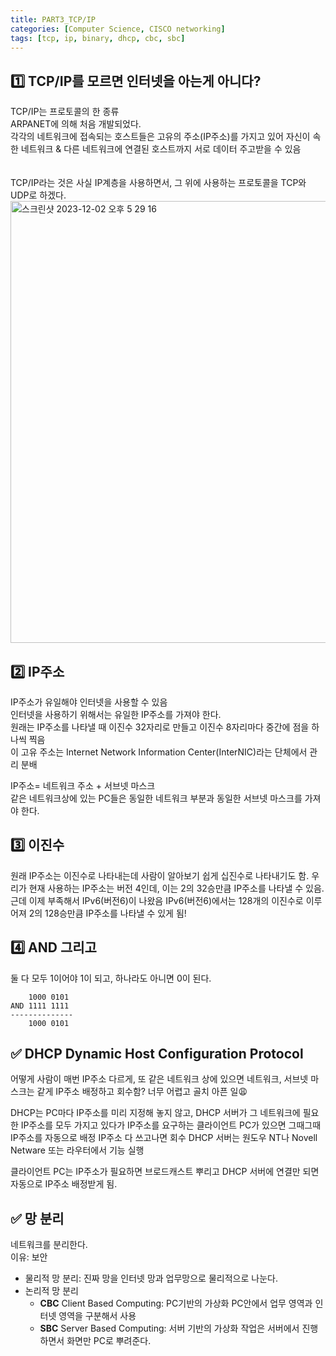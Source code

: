 ```yaml
---
title: PART3_TCP/IP
categories: [Computer Science, CISCO networking]
tags: [tcp, ip, binary, dhcp, cbc, sbc]
---
```


## 1️⃣ TCP/IP를 모르면 인터넷을 아는게 아니다?

TCP/IP는 프로토콜의 한 종류 <br>
ARPANET에 의해 처음 개발되었다. <br>
각각의 네트워크에 접속되는 호스트들은 고유의 주소(IP주소)를 가지고 있어 자신이 속한 네트워크 & 다른 네트워크에 연결된 호스트까지 서로 데이터 주고받을 수 있음 <br>
<br>
<br>
TCP/IP라는 것은 사실 IP계층을 사용하면서, 그 위에 사용하는 프로토콜을 TCP와 UDP로 하겠다.<br>
<img width="707" alt="스크린샷 2023-12-02 오후 5 29 16" src="https://github.com/soheeparklee/sc_project_carrotMkt_improved/assets/97790983/a8d35e36-6e27-4c45-bb14-f79b5b6cddd7">

## 2️⃣ IP주소

IP주소가 유일해야 인터넷을 사용할 수 있음 <br>
인터넷을 사용하기 위해서는 유일한 IP주소를 가져야 한다. <br>
원래는 IP주소를 나타낼 때 이진수 32자리로 만들고 이진수 8자리마다 중간에 점을 하나씩 찍음 <br>
이 고유 주소는 Internet Network Information Center(InterNIC)라는 단체에서 관리 분배 <br>

IP주소= 네트워크 주소 + 서브넷 마스크 <br>
같은 네트워크상에 있는 PC들은 동일한 네트워크 부분과 동일한 서브넷 마스크를 가져야 한다. <br>

## 3️⃣ 이진수

원래 IP주소는 이진수로 나타내는데 사람이 알아보기 쉽게 십진수로 나타내기도 함.
우리가 현재 사용하는 IP주소는 버전 4인데, 이는 2의 32승만큼 IP주소를 나타낼 수 있음.
근데 이제 부족해서 IPv6(버전6)이 나왔음
IPv6(버전6)에서는 128개의 이진수로 이루어져 2의 128승만큼 IP주소를 나타낼 수 있게 됨!

## 4️⃣ AND 그리고

둘 다 모두 1이어야 1이 되고, 하나라도 아니면 0이 된다.

```
    1000 0101
AND 1111 1111
--------------
    1000 0101
```

## ✅ DHCP Dynamic Host Configuration Protocol

어떻게 사람이 매번 IP주소 다르게, 또 같은 네트워크 상에 있으면 네트워크, 서브넷 마스크는 같게 IP주소 배정하고 회수함? 너무 어렵고 골치 아픈 일😩

DHCP는 PC마다 IP주소를 미리 지정해 놓지 않고,
DHCP 서버가 그 네트워크에 필요한 IP주소를 모두 가지고 있다가
IP주소를 요구하는 클라이언트 PC가 있으면 그때그때 IP주소를 자동으로 배정
IP주소 다 쓰고나면 회수
DHCP 서버는 원도우 NT나 Novell Netware 또는 라우터에서 기능 실행

클라이언트 PC는 IP주소가 필요하면 브로드캐스트 뿌리고 DHCP 서버에 연결만 되면 자동으로 IP주소 배정받게 됨.

## ✅ 망 분리

네트워크를 분리한다. <br>
이유: 보안 <br>

- 물리적 망 분리: 진짜 망을 인터넷 망과 업무망으로 물리적으로 나눈다. <br>
- 논리적 망 분리 <br>
  - **CBC** Client Based Computing: PC기반의 가상화
    PC안에서 업무 영역과 인터넷 영역을 구분해서 사용
  - **SBC** Server Based Computing: 서버 기반의 가상화
    작업은 서버에서 진행하면서 화면만 PC로 뿌려준다.
